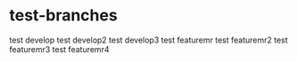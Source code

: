 # test-branches
test develop
test develop2
test develop3
test featuremr
test featuremr2
test featuremr3
test featuremr4
